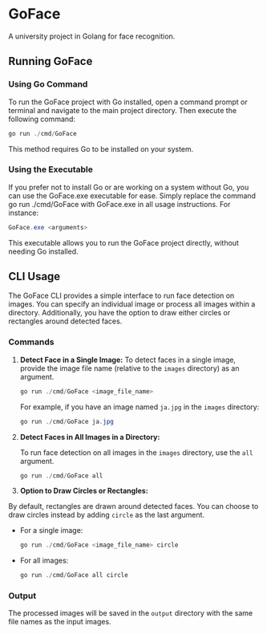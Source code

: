 # GoFace

A university project in Golang for face recognition.

## Running GoFace

### Using Go Command

To run the GoFace project with Go installed, open a command prompt or terminal and navigate to the main project directory. Then execute the following command:

```powershell
go run ./cmd/GoFace
```

This method requires Go to be installed on your system.

### Using the Executable

If you prefer not to install Go or are working on a system without Go, you can use the GoFace.exe executable for ease. Simply replace the command go run ./cmd/GoFace with GoFace.exe in all usage instructions. For instance:

```powershell
GoFace.exe <arguments>
```

This executable allows you to run the GoFace project directly, without needing Go installed.

## CLI Usage

The GoFace CLI provides a simple interface to run face detection on images. You can specify an individual image or process all images within a directory. Additionally, you have the option to draw either circles or rectangles around detected faces.

### Commands

1. **Detect Face in a Single Image:**
    To detect faces in a single image, provide the image file name (relative to the `images` directory) as an argument.

    ```powershell
    go run ./cmd/GoFace <image_file_name>
    ```

    For example, if you have an image named `ja.jpg` in the `images` directory:

    ```powershell
    go run ./cmd/GoFace ja.jpg
    ```

2. **Detect Faces in All Images in a Directory:**

    To run face detection on all images in the `images` directory, use the `all` argument.

    ```powershell
    go run ./cmd/GoFace all
    ```

3. **Option to Draw Circles or Rectangles:**

By default, rectangles are drawn around detected faces. You can choose to draw circles instead by adding `circle` as the last argument.

- For a single image:

  ```powershell
  go run ./cmd/GoFace <image_file_name> circle
  ```

- For all images:

  ```powershell
  go run ./cmd/GoFace all circle
  ```

### Output

The processed images will be saved in the `output` directory with the same file names as the input images.
